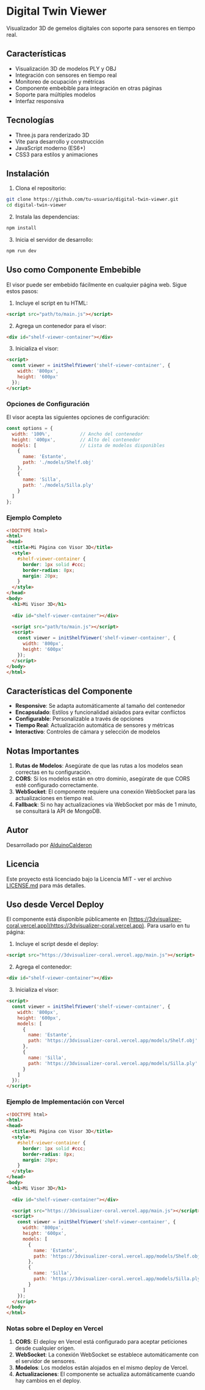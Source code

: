 # Digital Twin Viewer

Visualizador 3D de gemelos digitales con soporte para sensores en tiempo real.

## Características

- Visualización 3D de modelos PLY y OBJ
- Integración con sensores en tiempo real
- Monitoreo de ocupación y métricas
- Componente embebible para integración en otras páginas
- Soporte para múltiples modelos
- Interfaz responsiva

## Tecnologías

- Three.js para renderizado 3D
- Vite para desarrollo y construcción
- JavaScript moderno (ES6+)
- CSS3 para estilos y animaciones

## Instalación

1. Clona el repositorio:
```bash
git clone https://github.com/tu-usuario/digital-twin-viewer.git
cd digital-twin-viewer
```

2. Instala las dependencias:
```bash
npm install
```

3. Inicia el servidor de desarrollo:
```bash
npm run dev
```

## Uso como Componente Embebible

El visor puede ser embebido fácilmente en cualquier página web. Sigue estos pasos:

1. Incluye el script en tu HTML:
```html
<script src="path/to/main.js"></script>
```

2. Agrega un contenedor para el visor:
```html
<div id="shelf-viewer-container"></div>
```

3. Inicializa el visor:
```html
<script>
  const viewer = initShelfViewer('shelf-viewer-container', {
    width: '800px',
    height: '600px'
  });
</script>
```

### Opciones de Configuración

El visor acepta las siguientes opciones de configuración:

```javascript
const options = {
  width: '100%',           // Ancho del contenedor
  height: '400px',         // Alto del contenedor
  models: [                // Lista de modelos disponibles
    { 
      name: 'Estante', 
      path: './models/Shelf.obj' 
    },
    { 
      name: 'Silla', 
      path: './models/Silla.ply' 
    }
  ]
};
```

### Ejemplo Completo

```html
<!DOCTYPE html>
<html>
<head>
  <title>Mi Página con Visor 3D</title>
  <style>
    #shelf-viewer-container {
      border: 1px solid #ccc;
      border-radius: 8px;
      margin: 20px;
    }
  </style>
</head>
<body>
  <h1>Mi Visor 3D</h1>
  
  <div id="shelf-viewer-container"></div>

  <script src="path/to/main.js"></script>
  <script>
    const viewer = initShelfViewer('shelf-viewer-container', {
      width: '800px',
      height: '600px'
    });
  </script>
</body>
</html>
```

## Características del Componente

- **Responsive**: Se adapta automáticamente al tamaño del contenedor
- **Encapsulado**: Estilos y funcionalidad aislados para evitar conflictos
- **Configurable**: Personalizable a través de opciones
- **Tiempo Real**: Actualización automática de sensores y métricas
- **Interactivo**: Controles de cámara y selección de modelos

## Notas Importantes

1. **Rutas de Modelos**: Asegúrate de que las rutas a los modelos sean correctas en tu configuración.
2. **CORS**: Si los modelos están en otro dominio, asegúrate de que CORS esté configurado correctamente.
3. **WebSocket**: El componente requiere una conexión WebSocket para las actualizaciones en tiempo real.
4. **Fallback**: Si no hay actualizaciones vía WebSocket por más de 1 minuto, se consultará la API de MongoDB.

## Autor

Desarrollado por [AlduinoCalderon](https://github.com/AlduinoCalderon)

## Licencia

Este proyecto está licenciado bajo la Licencia MIT - ver el archivo [LICENSE.md](LICENSE.md) para más detalles.

## Uso desde Vercel Deploy

El componente está disponible públicamente en [https://3dvisualizer-coral.vercel.app](https://3dvisualizer-coral.vercel.app). Para usarlo en tu página:

1. Incluye el script desde el deploy:
```html
<script src="https://3dvisualizer-coral.vercel.app/main.js"></script>
```

2. Agrega el contenedor:
```html
<div id="shelf-viewer-container"></div>
```

3. Inicializa el visor:
```html
<script>
  const viewer = initShelfViewer('shelf-viewer-container', {
    width: '800px',
    height: '600px',
    models: [
      { 
        name: 'Estante', 
        path: 'https://3dvisualizer-coral.vercel.app/models/Shelf.obj' 
      },
      { 
        name: 'Silla', 
        path: 'https://3dvisualizer-coral.vercel.app/models/Silla.ply' 
      }
    ]
  });
</script>
```

### Ejemplo de Implementación con Vercel

```html
<!DOCTYPE html>
<html>
<head>
  <title>Mi Página con Visor 3D</title>
  <style>
    #shelf-viewer-container {
      border: 1px solid #ccc;
      border-radius: 8px;
      margin: 20px;
    }
  </style>
</head>
<body>
  <h1>Mi Visor 3D</h1>
  
  <div id="shelf-viewer-container"></div>

  <script src="https://3dvisualizer-coral.vercel.app/main.js"></script>
  <script>
    const viewer = initShelfViewer('shelf-viewer-container', {
      width: '800px',
      height: '600px',
      models: [
        { 
          name: 'Estante', 
          path: 'https://3dvisualizer-coral.vercel.app/models/Shelf.obj' 
        },
        { 
          name: 'Silla', 
          path: 'https://3dvisualizer-coral.vercel.app/models/Silla.ply' 
        }
      ]
    });
  </script>
</body>
</html>
```

### Notas sobre el Deploy en Vercel

1. **CORS**: El deploy en Vercel está configurado para aceptar peticiones desde cualquier origen.
2. **WebSocket**: La conexión WebSocket se establece automáticamente con el servidor de sensores.
3. **Modelos**: Los modelos están alojados en el mismo deploy de Vercel.
4. **Actualizaciones**: El componente se actualiza automáticamente cuando hay cambios en el deploy.
